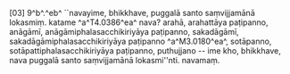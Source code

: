 [03] 9^b^.^eb^ ``navayime, bhikkhave, puggalā santo  saṃvijjamānā lokasmiṃ. katame ^a^T4.0386^ea^ nava? arahā, arahattāya paṭipanno,  anāgāmī, anāgāmiphalasacchikiriyāya paṭipanno, sakadāgāmī,  sakadāgāmiphalasacchikiriyāya paṭipanno ^a^M3.0180^ea^, sotāpanno,  sotāpattiphalasacchikiriyāya paṭipanno, puthujjano -- ime kho,  bhikkhave, nava puggalā santo saṃvijjamānā lokasmi''nti. navamaṃ.